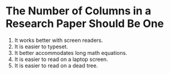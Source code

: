 # The Number of Columns in a Research Paper Should Be One

1. It works better with screen readers.
2. It is easier to typeset.
3. It better accommodates long math equations.
4. It is easier to read on a laptop screen.
5. It is easier to read on a dead tree.
